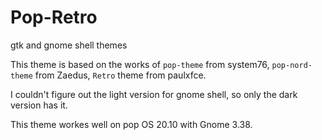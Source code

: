 # Pop-Retro
gtk and gnome shell themes 

This theme is based on the works of `pop-theme` from system76, `pop-nord-theme` from Zaedus, `Retro` theme from paulxfce.

I couldn't figure out the light version for gnome shell, so only the dark version has it.

This theme workes well on pop OS 20.10 with Gnome 3.38.
